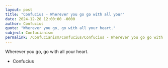 ```yaml
---
layout: post
title: "Confucius - Wherever you go go with all your"
date: 2024-12-28 12:00:00 -0000
author: Confucius
quote: "Wherever you go, go with all your heart."
subject: Confucianism
permalink: /Confucianism/Confucius/Confucius - Wherever you go go with all your
---
```


Wherever you go, go with all your heart.

- Confucius
